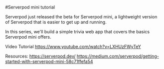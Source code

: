 #Serverpod mini tutorial

Serverpod just released the beta for Serverpod mini, a lightweight version of Serverpod that is easier to get up and running.

In this series, we'll build a simple trivia web app that covers the basics Serverpod mini offers.


Video Tutorial
https://www.youtube.com/watch?v=LXHUzFWyTeY

Resources:
https://serverpod.dev/
https://medium.com/serverpod/getting-started-with-serverpod-mini-58c71ffefa54